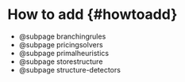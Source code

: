 # How to add {#howtoadd}

- @subpage branchingrules
- @subpage pricingsolvers
- @subpage primalheuristics
- @subpage storestructure
- @subpage structure-detectors
